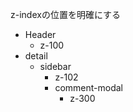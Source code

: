 
z-indexの位置を明確にする




- Header
  - z-100
- detail
  - sidebar
    - z-102
    - comment-modal
      - z-300


